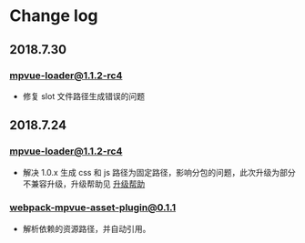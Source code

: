# Change log

## 2018.7.30

### mpvue-loader@1.1.2-rc4

* 修复 slot 文件路径生成错误的问题

## 2018.7.24

### mpvue-loader@1.1.2-rc4

* 解决 1.0.x 生成 css 和 js 路径为固定路径，影响分包的问题，此次升级为部分不兼容升级，升级帮助见 [升级帮助](./2018.7.24.md)

### webpack-mpvue-asset-plugin@0.1.1

* 解析依赖的资源路径，并自动引用。